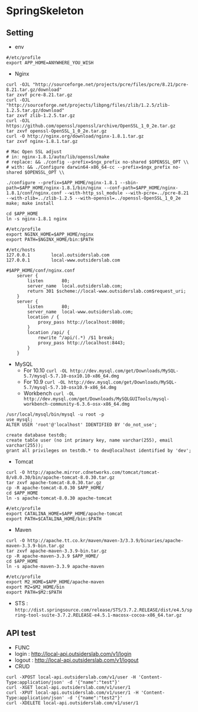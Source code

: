 # SpringSkeleton

## Setting
 * env
```
#/etc/profile
export APP_HOME=ANYWHERE_YOU_WISH
```

 * Nginx
```
curl -OJL "http://sourceforge.net/projects/pcre/files/pcre/8.21/pcre-8.21.tar.gz/download"
tar zxvf pcre-8.21.tar.gz
curl -OJL "http://sourceforge.net/projects/libpng/files/zlib/1.2.5/zlib-1.2.5.tar.gz/download"
tar zxvf zlib-1.2.5.tar.gz
curl -OJL https://github.com/openssl/openssl/archive/OpenSSL_1_0_2e.tar.gz
tar zxvf openssl-OpenSSL_1_0_2e.tar.gz
curl -O http://nginx.org/download/nginx-1.8.1.tar.gz
tar zxvf nginx-1.8.1.tar.gz
```
```
# Mac Open SSL adjust 
# in: nginx-1.8.1/auto/lib/openssl/make 
# replace: && ./config --prefix=$ngx_prefix no-shared $OPENSSL_OPT \\ 
# with: && ./Configure darwin64-x86_64-cc --prefix=$ngx_prefix no-shared $OPENSSL_OPT \\
```
```
./configure --prefix=$APP_HOME/nginx-1.8.1 --sbin-path=$APP_HOME/nginx-1.8.1/bin/nginx --conf-path=$APP_HOME/nginx-1.8.1/conf/nginx.conf --with-http_ssl_module --with-pcre=../pcre-8.21 --with-zlib=../zlib-1.2.5 --with-openssl=../openssl-OpenSSL_1_0_2e
make; make install

cd $APP_HOME
ln -s nginx-1.8.1 nginx
```
```
#/etc/profile
export NGINX_HOME=$APP_HOME/nginx
export PATH=$NGINX_HOME/bin:$PATH
```
```
#/etc/hosts
127.0.0.1        local.outsiderslab.com
127.0.0.1        local-www.outsiderslab.com
```
```
#$APP_HOME/conf/nginx.conf
    server {
        listen       80;
        server_name  local.outsiderslab.com;
        return 301 $scheme://local-www.outsiderslab.com$request_uri;
    }
    server {
        listen       80;
        server_name  local-www.outsiderslab.com;
        location / {
            proxy_pass http://localhost:8080;
        }
        location /api/ {
            rewrite ^/api/(.*) /$1 break;
            proxy_pass http://localhost:8443;
        }
    }
```


* MySQL
	* For 10.10
		```curl -OL http://dev.mysql.com/get/Downloads/MySQL-5.7/mysql-5.7.10-osx10.10-x86_64.dmg```
	* For 10.9
		```curl -OL http://dev.mysql.com/get/Downloads/MySQL-5.7/mysql-5.7.10-osx10.9-x86_64.dmg```
	* Workbench
	  ```curl -OL http://dev.mysql.com/get/Downloads/MySQLGUITools/mysql-workbench-community-6.3.6-osx-x86_64.dmg```

```
/usr/local/mysql/bin/mysql -u root -p
use mysql;
ALTER USER 'root'@'localhost' IDENTIFIED BY 'do_not_use';

create database testdb;
create table user (no int primary key, name varchar(255), email varchar(255));
grant all privileges on testdb.* to dev@localhost identified by 'dev';
```

* Tomcat
```
curl -O http://apache.mirror.cdnetworks.com/tomcat/tomcat-8/v8.0.30/bin/apache-tomcat-8.0.30.tar.gz
tar zxvf apache-tomcat-8.0.30.tar.gz
cp -R apache-tomcat-8.0.30 $APP_HOME/
cd $APP_HOME
ln -s apache-tomcat-8.0.30 apache-tomcat
```
```
#/etc/profile
export CATALINA_HOME=$APP_HOME/apache-tomcat
export PATH=$CATALINA_HOME/bin:$PATH
```

 * Maven
```
curl -O http://apache.tt.co.kr/maven/maven-3/3.3.9/binaries/apache-maven-3.3.9-bin.tar.gz
tar zxvf apache-maven-3.3.9-bin.tar.gz
cp -R apache-maven-3.3.9 $APP_HOME/
cd $APP_HOME
ln -s apache-maven-3.3.9 apache-maven
```
```
#/etc/profile
export M2_HOME=$APP_HOME/apache-maven
export M2=$M2_HOME/bin
export PATH=$M2:$PATH
```

 * STS : `http://dist.springsource.com/release/STS/3.7.2.RELEASE/dist/e4.5/spring-tool-suite-3.7.2.RELEASE-e4.5.1-macosx-cocoa-x86_64.tar.gz`


## API test
* FUNC
 * login : http://local-api.outsiderslab.com/v1/login
 * logout : http://local-api.outsiderslab.com/v1/logout
* CRUD
```
curl -XPOST local-api.outsiderslab.com/v1/user -H 'Content-Type:application/json' -d '{"name":"test"}'
curl -XGET local-api.outsiderslab.com/v1/user/1
curl -XPUT local-api.outsiderslab.com/v1/user/1 -H 'Content-Type:application/json' -d '{"name":"test2"}'
curl -XDELETE local-api.outsiderslab.com/v1/user/1
```
